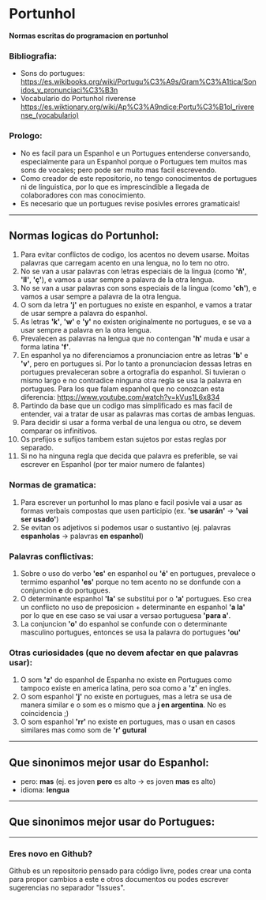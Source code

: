 # Portunhol
**Normas escritas do programacion en portunhol**


### Bibliografia:
- Sons do portugues: https://es.wikibooks.org/wiki/Portugu%C3%A9s/Gram%C3%A1tica/Sonidos_y_pronunciaci%C3%B3n
- Vocabulario do Portunhol riverense https://es.wiktionary.org/wiki/Ap%C3%A9ndice:Portu%C3%B1ol_riverense_(vocabulario)

### Prologo:
- No es facil para un Espanhol e un Portugues entenderse conversando, especialmente para un Espanhol porque o Portugues tem muitos mas sons de vocales; pero pode ser muito mas facil escrevendo.
- Como creador de este repositorio, no tengo conocimentos de portugues ni de linguistica, por lo que es imprescindible a llegada de colaboradores con mas conocimiento.
- Es necesario que un portugues revise posivles errores gramaticais!

---

## Normas logicas do Portunhol:
1. Para evitar conflictos de codigo, los acentos no devem usarse. Moitas palavras que carregam acento en una lengua, no lo tem no otro.
2. No se van a usar palavras con letras especiais de la lingua (como **'ñ'**, **'ll'**, **'ç'**), e vamos a usar sempre a palavra de la otra lengua.
3. No se van a usar palavras con sons especiais de la lingua (como **'ch'**), e vamos a usar sempre a palavra de la otra lengua.
4. O som da letra **'j'** en portugues no existe en espanhol, e vamos a tratar de usar sempre a palavra do espanhol.
5. As letras **'k'**, **'w'** e **'y'** no existen originalmente no portugues, e se va a usar sempre a palavra en la otra lengua.
6. Prevalecen as palavras na lengua que no contengan **'h'** muda e usar a forma latina **'f'**.
7. En espanhol ya no diferenciamos a pronunciacion entre as letras **'b'** e **'v'**, pero en portugues si. Por lo tanto a pronunciacion dessas letras en portugues prevaleceran sobre a ortografia do espanhol. Si tuvieran o mismo largo e no contradice ninguna otra regla se usa la palavra en portugues.
Para los que falam espanhol que no conozcan esta diferencia: https://www.youtube.com/watch?v=kVus1L6x834 
8. Partindo da base que un codigo mas simplificado es mas facil de entender, vai a tratar de usar as palavras mas cortas de ambas lenguas.
9. Para decidir si usar a forma verbal de una lengua ou otro, se devem comparar os infinitivos.
10. Os prefijos e sufijos tambem estan sujetos por estas reglas por separado.
11. Si no ha ninguna regla que decida que palavra es preferible, se vai escrever en Espanhol (por ter maior numero de falantes)

### Normas de gramatica:
1. Para escrever un portunhol lo mas plano e facil posivle vai a usar as formas verbais compostas que usen participio
(ex. **'se usarán'** -> **'vai ser usado'**) 
2. Se evitan os adjetivos si podemos usar o sustantivo (ej. palavras **espanholas** -> palavras **en espanhol**)

### Palavras conflictivas:
1. Sobre o uso do verbo **'es'** en espanhol ou **'é'** en portugues, prevalece o termimo espanhol **'es'** porque no tem acento no se donfunde con a conjuncion **e** do portugues.
2. O determinante espanhol **'la'** se substitui por o **'a'** portugues. Eso crea un conflicto no uso de preposicion + determinante en espanhol **'a la'** por lo que en ese caso se vai usar a versao portuguesa **'para a'**.
3. La conjuncion **'o'** do espanhol se confunde con o determinante masculino portugues, entonces se usa la palavra do portugues **'ou'**

### Otras curiosidades (que no devem afectar en que palavras usar):
1. O som **'z'** do espanhol de Espanha no existe en Portugues como tampoco existe en america latina, pero soa como a **'z'** en ingles.
2. O som espanhol **'j'** no existe en portugues, mas a letra se usa de manera similar e o som es o mismo que a **j en argentina**. No es coincidencia ;)
3. O som espanhol **'rr'** no existe en portugues, mas o usan en casos similares mas como som de **'r' gutural**

---

## Que sinonimos mejor usar do Espanhol:

- pero: **mas** (ej. es joven **pero** es alto -> es joven **mas** es alto)
- idioma: **lengua**

---

## Que sinonimos mejor usar do Portugues:

---

### Eres novo en Github?

Github es un repositorio pensado para código livre, podes crear una conta para propor cambios a este e otros documentos ou podes escrever sugerencias no separador "Issues".
